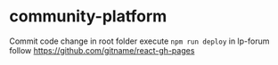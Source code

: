 # community-platform

Commit code change in root folder
execute `npm run deploy` in lp-forum follow https://github.com/gitname/react-gh-pages
